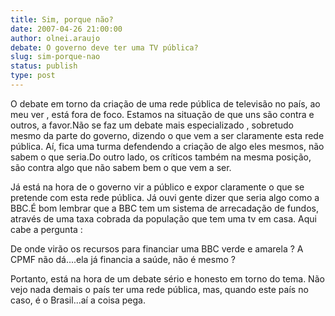 ```yaml
---
title: Sim, porque não?
date: 2007-04-26 21:00:00
author: olnei.araujo
debate: O governo deve ter uma TV pública?
slug: sim-porque-nao
status: publish 
type: post
---
```


O debate em torno da criação de uma rede pública de televisão no país, ao meu ver , está fora de foco. Estamos na situação de que uns são contra e outros, a favor.Não se faz um debate mais especializado , sobretudo mesmo da parte do governo, dizendo o que vem a ser claramente esta rede pública. Aí, fica uma turma defendendo a criação de algo eles mesmos, não sabem o que seria.Do outro lado, os críticos também na mesma posição, são contra algo que não sabem bem o que vem a ser.  

Já está na hora de o governo vir a público e expor claramente o que se pretende com esta rede pública. Já ouvi gente dizer que seria algo como a BBC.É bom lembrar que a BBC tem um sistema de arrecadação de fundos, através de uma taxa cobrada da população que tem uma tv em casa. Aqui cabe a pergunta :  

De onde virão os recursos para financiar uma BBC verde e amarela ? A CPMF não dá....ela já financia a saúde, não é mesmo ?  

Portanto, está na hora de um debate sério e honesto em torno do tema. Não vejo nada demais o país ter uma rede pública, mas, quando este país no caso, é o Brasil...aí a coisa pega.
